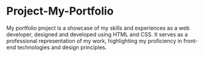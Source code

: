 # Project-My-Portfolio
My portfolio project is a showcase of my skills and experiences as a web developer, designed and developed using HTML and CSS. It serves as a professional representation of my work, highlighting my proficiency in front-end technologies and design principles.

